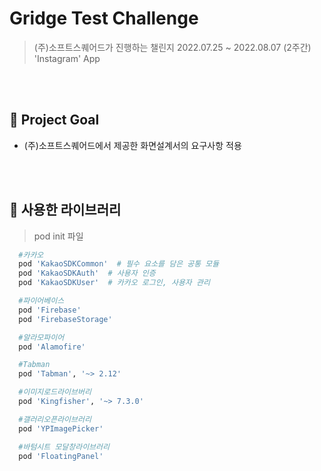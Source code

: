 # Gridge Test Challenge
> (주)소프트스퀘어드가 진행하는 챌린지
> 2022.07.25 ~ 2022.08.07 (2주간) <br/>
> 'Instagram' App


<br/><br/>

## 📌 Project Goal
- (주)소프트스퀘어드에서 제공한 화면설계서의 요구사항 적용 <br/>

<br/><br/>
## 📌 사용한 라이브러리
> pod init 파일 <br/>
```bash  
  #카카오
  pod 'KakaoSDKCommon'  # 필수 요소를 담은 공통 모듈
  pod 'KakaoSDKAuth'  # 사용자 인증
  pod 'KakaoSDKUser'  # 카카오 로그인, 사용자 관리

  #파이어베이스
  pod 'Firebase'
  pod 'FirebaseStorage'

  #알라모파이어
  pod 'Alamofire'

  #Tabman
  pod 'Tabman', '~> 2.12'

  #이미지로드라이브버리
  pod 'Kingfisher', '~> 7.3.0'

  #갤러리오픈라이브러리
  pod 'YPImagePicker'

  #바텀시트 모달창라이브러리
  pod 'FloatingPanel'
```


